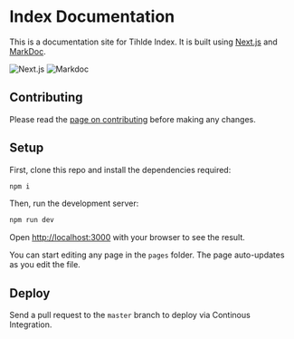 # Index Documentation

This is a documentation site for Tihlde Index. It is built using 
[Next.js](https://nextjs.org/) and [MarkDoc](https://markdoc.dev/).

![Next.js](https://img.shields.io/badge/Next.js-Framework-black)
![Markdoc](https://img.shields.io/badge/Markdoc-Documentation-blue)


## Contributing

Please read the [page on contributing](https://codex.tihlde.org/contributing) before making any changes.

## Setup

First, clone this repo and install the dependencies required:

```bash
npm i
```

Then, run the development server:

```bash
npm run dev
```

Open [http://localhost:3000](http://localhost:3000) with your browser to see the result.

You can start editing any page in the `pages` folder. The page auto-updates as you edit the file.

## Deploy

Send a pull request to the `master` branch to deploy via Continous Integration.
